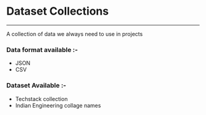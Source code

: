 # Dataset Collections
<hr>
<p>A collection of data we always need to use in projects</p>

### Data format available :-
- JSON
- CSV

### Dataset Available :-
- Techstack collection
- Indian Engineering collage names
